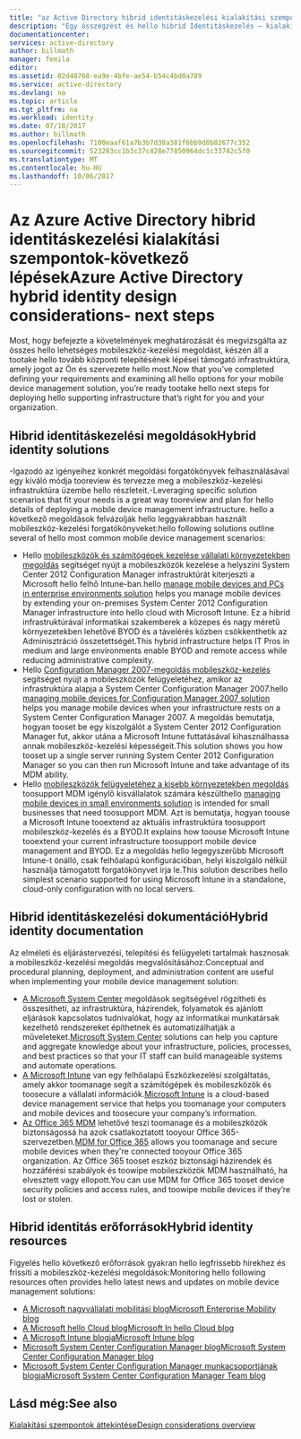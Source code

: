```yaml
---
title: "az Active Directory hibrid identitáskezelési kialakítási szempontok - aaaAzure lépések |} Microsoft Docs"
description: "Egy összegzést és hello hibrid Identitáskezelés – kialakítási szempontokat útmutató elolvasása után követő lépések"
documentationcenter: 
services: active-directory
author: billmath
manager: femila
editor: 
ms.assetid: 02d48768-ea9e-4bfe-ae54-b54c4bd0a789
ms.service: active-directory
ms.devlang: na
ms.topic: article
ms.tgt_pltfrm: na
ms.workload: identity
ms.date: 07/18/2017
ms.author: billmath
ms.openlocfilehash: 7100eaaf61a7b3b7d38a381f6bb9d8b82677c352
ms.sourcegitcommit: 523283cc1b3c37c428e77850964dc1c33742c5f0
ms.translationtype: MT
ms.contentlocale: hu-HU
ms.lasthandoff: 10/06/2017
---
```

# <a name="azure-active-directory-hybrid-identity-design-considerations--next-steps"></a><span data-ttu-id="636cc-103">Az Azure Active Directory hibrid identitáskezelési kialakítási szempontok-következő lépések</span><span class="sxs-lookup"><span data-stu-id="636cc-103">Azure Active Directory hybrid identity design considerations- next steps</span></span>
<span data-ttu-id="636cc-104">Most, hogy befejezte a követelmények meghatározását és megvizsgálta az összes hello lehetséges mobileszköz-kezelési megoldást, készen áll a tootake hello tovább központi telepítésének lépései támogató infrastruktúra, amely jogot az Ön és szervezete hello most.</span><span class="sxs-lookup"><span data-stu-id="636cc-104">Now that you’ve completed defining your requirements and examining all hello options for your mobile device management solution, you’re ready tootake hello next steps for deploying hello supporting infrastructure that’s right for you and your organization.</span></span>

## <a name="hybrid-identity-solutions"></a><span data-ttu-id="636cc-105">Hibrid identitáskezelési megoldások</span><span class="sxs-lookup"><span data-stu-id="636cc-105">Hybrid identity solutions</span></span>
<span data-ttu-id="636cc-106">-Igazodó az igényeihez konkrét megoldási forgatókönyvek felhasználásával egy kiváló módja tooreview és tervezze meg a mobileszköz-kezelési infrastruktúra üzembe hello részleteit.</span><span class="sxs-lookup"><span data-stu-id="636cc-106">-Leveraging specific solution scenarios that fit your needs is a great way tooreview and plan for hello details of deploying a mobile device management infrastructure.</span></span> <span data-ttu-id="636cc-107">hello a következő megoldások felvázolják hello leggyakrabban használt mobileszköz-kezelési forgatókönyveket:</span><span class="sxs-lookup"><span data-stu-id="636cc-107">hello following solutions outline several of hello most common mobile device management scenarios:</span></span>

* <span data-ttu-id="636cc-108">Hello [mobileszközök és számítógépek kezelése vállalati környezetekben megoldás](https://technet.microsoft.com/library/dn582037.aspx) segítséget nyújt a mobileszközök kezelése a helyszíni System Center 2012 Configuration Manager infrastruktúrát kiterjeszti a Microsoft hello felhő Intune-ban.</span><span class="sxs-lookup"><span data-stu-id="636cc-108">hello [manage mobile devices and PCs in enterprise environments solution](https://technet.microsoft.com/library/dn582037.aspx) helps you manage mobile devices by extending your on-premises System Center 2012 Configuration Manager infrastructure into hello cloud with Microsoft Intune.</span></span> <span data-ttu-id="636cc-109">Ez a hibrid infrastruktúrával informatikai szakemberek a közepes és nagy méretű környezetekben lehetővé BYOD és a távelérés közben csökkenthetik az Adminisztráció összetettségét.</span><span class="sxs-lookup"><span data-stu-id="636cc-109">This hybrid infrastructure helps IT Pros in medium and large environments enable BYOD and remote access while reducing administrative complexity.</span></span>
* <span data-ttu-id="636cc-110">Hello [Configuration Manager 2007-megoldás mobileszköz-kezelés](https://technet.microsoft.com/library/dn508400.aspx) segítséget nyújt a mobileszközök felügyeletéhez, amikor az infrastruktúra alapja a System Center Configuration Manager 2007.</span><span class="sxs-lookup"><span data-stu-id="636cc-110">hello [managing mobile devices for Configuration Manager 2007 solution](https://technet.microsoft.com/library/dn508400.aspx) helps you manage mobile devices when your infrastructure rests on a System Center Configuration Manager 2007.</span></span> <span data-ttu-id="636cc-111">A megoldás bemutatja, hogyan tooset be egy kiszolgálót a System Center 2012 Configuration Manager fut, akkor utána a Microsoft Intune futtatásával kihasználhassa annak mobileszköz-kezelési képességeit.</span><span class="sxs-lookup"><span data-stu-id="636cc-111">This solution shows you how tooset up a single server running System Center 2012 Configuration Manager so you can then run Microsoft Intune and take advantage of its MDM ability.</span></span>
* <span data-ttu-id="636cc-112">Hello [mobileszközök felügyeletéhez a kisebb környezetekben megoldás](https://technet.microsoft.com/library/dn715906.aspx) toosupport MDM igénylő kisvállalatok számára készült</span><span class="sxs-lookup"><span data-stu-id="636cc-112">hello [managing mobile devices in small environments solution](https://technet.microsoft.com/library/dn715906.aspx) is intended for small businesses that need toosupport MDM.</span></span> <span data-ttu-id="636cc-113">Azt is bemutatja, hogyan toouse a Microsoft Intune tooextend az aktuális infrastruktúra toosupport mobileszköz-kezelés és a BYOD.</span><span class="sxs-lookup"><span data-stu-id="636cc-113">It explains how toouse Microsoft Intune tooextend your current infrastructure toosupport mobile device management and BYOD.</span></span> <span data-ttu-id="636cc-114">Ez a megoldás hello legegyszerűbb Microsoft Intune-t önálló, csak felhőalapú konfigurációban, helyi kiszolgáló nélkül használja támogatott forgatókönyvet írja le.</span><span class="sxs-lookup"><span data-stu-id="636cc-114">This solution describes hello simplest scenario supported for using Microsoft Intune in a standalone, cloud-only configuration with no local servers.</span></span>

## <a name="hybrid-identity-documentation"></a><span data-ttu-id="636cc-115">Hibrid identitáskezelési dokumentáció</span><span class="sxs-lookup"><span data-stu-id="636cc-115">Hybrid identity documentation</span></span>
<span data-ttu-id="636cc-116">Az elméleti és eljárástervezési, telepítési és felügyeleti tartalmak hasznosak a mobileszköz-kezelési megoldás megvalósításához:</span><span class="sxs-lookup"><span data-stu-id="636cc-116">Conceptual and procedural planning, deployment, and administration content are useful when implementing your mobile device management solution:</span></span>

* <span data-ttu-id="636cc-117">[A Microsoft System Center](https://technet.microsoft.com/library/cc507089.aspx) megoldások segítségével rögzítheti és összesítheti, az infrastruktúra, házirendek, folyamatok és ajánlott eljárások kapcsolatos tudnivalókat, hogy az informatikai munkatársak kezelhető rendszereket építhetnek és automatizálhatják a műveleteket.</span><span class="sxs-lookup"><span data-stu-id="636cc-117">[Microsoft System Center](https://technet.microsoft.com/library/cc507089.aspx) solutions can help you capture and aggregate knowledge about your infrastructure, policies, processes, and best practices so that your IT staff can build manageable systems and automate operations.</span></span>
* <span data-ttu-id="636cc-118">[A Microsoft Intune](https://technet.microsoft.com/library/jj676587.aspx) van egy felhőalapú Eszközkezelési szolgáltatás, amely akkor toomanage segít a számítógépek és mobileszközök és toosecure a vállalati információk.</span><span class="sxs-lookup"><span data-stu-id="636cc-118">[Microsoft Intune](https://technet.microsoft.com/library/jj676587.aspx) is a cloud-based device management service that helps you toomanage your computers and mobile devices and toosecure your company’s information.</span></span>
* <span data-ttu-id="636cc-119">[Az Office 365 MDM](https://technet.microsoft.com/library/ms.o365.cc.devicepolicy.aspx) lehetővé teszi toomanage és a mobileszközök biztonságossá ha azok csatlakoztatott tooyour Office 365-szervezetben.</span><span class="sxs-lookup"><span data-stu-id="636cc-119">[MDM for Office 365](https://technet.microsoft.com/library/ms.o365.cc.devicepolicy.aspx) allows you toomanage and secure mobile devices when they're connected tooyour Office 365 organization.</span></span> <span data-ttu-id="636cc-120">Az Office 365 tooset eszköz biztonsági házirendek és hozzáférési szabályok és toowipe mobileszközök MDM használható, ha elvesztett vagy ellopott.</span><span class="sxs-lookup"><span data-stu-id="636cc-120">You can use MDM for Office 365 tooset device security policies and access rules, and toowipe mobile devices if they’re lost or stolen.</span></span>

## <a name="hybrid-identity-resources"></a><span data-ttu-id="636cc-121">Hibrid identitás erőforrások</span><span class="sxs-lookup"><span data-stu-id="636cc-121">Hybrid identity resources</span></span>
<span data-ttu-id="636cc-122">Figyelés hello következő erőforrások gyakran hello legfrissebb hírekhez és frissíti a mobileszköz-kezelési megoldások:</span><span class="sxs-lookup"><span data-stu-id="636cc-122">Monitoring hello following resources often provides hello latest news and updates on mobile device management solutions:</span></span>

* [<span data-ttu-id="636cc-123">A Microsoft nagyvállalati mobilitási blog</span><span class="sxs-lookup"><span data-stu-id="636cc-123">Microsoft Enterprise Mobility blog</span></span>](http://blogs.technet.com/b/enterprisemobility/)
* [<span data-ttu-id="636cc-124">A Microsoft hello Cloud blog</span><span class="sxs-lookup"><span data-stu-id="636cc-124">Microsoft In hello Cloud blog</span></span>](http://blogs.technet.com/b/in_the_cloud/)
* [<span data-ttu-id="636cc-125">A Microsoft Intune blogja</span><span class="sxs-lookup"><span data-stu-id="636cc-125">Microsoft Intune blog</span></span>](http://blogs.technet.com/b/microsoftintune/)
* [<span data-ttu-id="636cc-126">Microsoft System Center Configuration Manager blog</span><span class="sxs-lookup"><span data-stu-id="636cc-126">Microsoft System Center Configuration Manager blog</span></span>](http://blogs.technet.com/b/configurationmgr/)
* [<span data-ttu-id="636cc-127">Microsoft System Center Configuration Manager munkacsoportjának blogja</span><span class="sxs-lookup"><span data-stu-id="636cc-127">Microsoft System Center Configuration Manager Team blog</span></span>](http://blogs.technet.com/b/configmgrteam/)

## <a name="see-also"></a><span data-ttu-id="636cc-128">Lásd még:</span><span class="sxs-lookup"><span data-stu-id="636cc-128">See also</span></span>
[<span data-ttu-id="636cc-129">Kialakítási szempontok áttekintése</span><span class="sxs-lookup"><span data-stu-id="636cc-129">Design considerations overview</span></span>](active-directory-hybrid-identity-design-considerations-overview.md)

